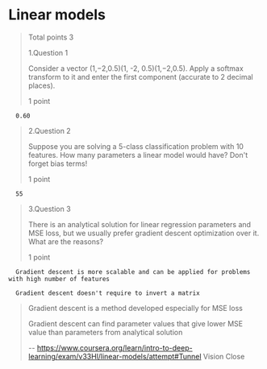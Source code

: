 # Linear models
> 
> Total points 3
> 
>  1.Question 1
> 
> Consider a vector (1,−2,0.5)(1, -2, 0.5)(1,−2,0.5). Apply a softmax transform to it and enter the first component (accurate to 2 decimal places).
> 
> 1 point 

      0.60
> 
>  2.Question 2
> 
> Suppose you are solving a 5-class classification problem with 10 features. How many parameters a linear model would have? Don't forget bias terms!
> 
> 1 point 
> 

      55
>  3.Question 3
> 
> There is an analytical solution for linear regression parameters and MSE loss, but we usually prefer gradient descent optimization over it. What are the reasons?
> 
> 1 point 
> 

      Gradient descent is more scalable and can be applied for problems with high number of features 
> 
      Gradient descent doesn't require to invert a matrix 
> 
>  Gradient descent is a method developed especially for MSE loss 
> 
>  Gradient descent can find parameter values that give lower MSE value than parameters from analytical solution
>
> -- https://www.coursera.org/learn/intro-to-deep-learning/exam/v33Hl/linear-models/attempt#Tunnel Vision Close
